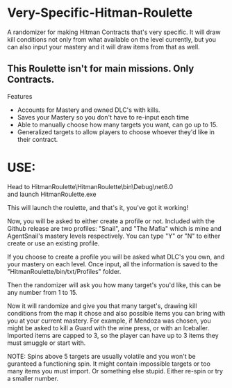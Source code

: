 # Very-Specific-Hitman-Roulette

A randomizer for making Hitman Contracts that's very specific. It will draw kill conditions not only from what available on the level currently, but you can also input your mastery and it will draw items from that as well.

## This Roulette isn't for main missions. Only Contracts.

Features
- Accounts for Mastery and owned DLC's with kills.
- Saves your Mastery so you don't have to re-input each time
- Able to manually choose how many targets you want, can go up to 15.
- Generalized targets to allow players to choose whoever they'd like in their contract.

# USE:

Head to HitmanRoulette\HitmanRoulette\bin\Debug\net6.0\
and launch HitmanRoulette.exe

This will launch the roulette, and that's it, you've got it working!

Now, you will be asked to either create a profile or not. Included with the Github release are two profiles: "Snail", and "The Mafia" which is mine and AgentSnail's mastery levels respectively. You can type "Y" or "N" to either create or use an existing profile.

If you choose to create a profile you will be asked what DLC's you own, and your mastery on each level. Once input, all the information is saved to the "HitmanRoulette/bin/txt/Profiles" folder.

Then the randomizer will ask you how many target's you'd like, this can be any number from 1 to 15.

Now it will randomize and give you that many target's, drawing kill conditions from the map it chose and also possible items you can bring with you at your current mastery. For example, if Mendoza was chosen, you might be asked to kill a Guard with the wine press, or with an Iceballer. Imported items are capped to 3, so the player can have up to 3 items they must smuggle or start with.

NOTE: Spins above 5 targets are usually volatile and you won't be guranteed a functioning spin. It might contain impossible targets or too many items you must import. Or something else stupid. Either re-spin or try a smaller number.